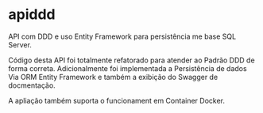 # apiddd
API com DDD e uso Entity Framework para persistência me base SQL Server.

Código desta API foi totalmente refatorado para atender ao Padrão DDD de forma correta.
Adicionalmente foi implementada a Persistência de dados Via ORM Entity Framework e também a exibição do Swagger de docmentação.

A apliação também suporta o funcionament em Container Docker.
